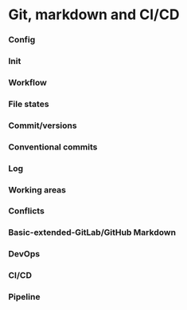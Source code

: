 # Git, markdown and CI/CD

### Config
### Init
### Workflow
### File states
### Commit/versions
### Conventional commits
### Log
### Working areas
### Conflicts
### Basic-extended-GitLab/GitHub Markdown
### DevOps
### CI/CD
### Pipeline

